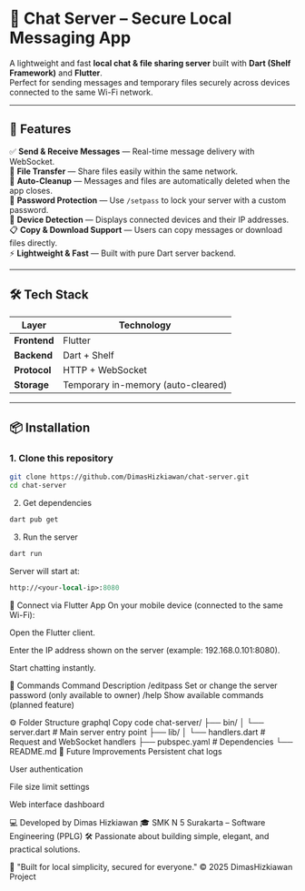 # 💬 Chat Server – Secure Local Messaging App

A lightweight and fast **local chat & file sharing server** built with **Dart (Shelf Framework)** and **Flutter**.  
Perfect for sending messages and temporary files securely across devices connected to the same Wi-Fi network.

---

## 🚀 Features

✅ **Send & Receive Messages** — Real-time message delivery with WebSocket.  
📁 **File Transfer** — Share files easily within the same network.  
🧹 **Auto-Cleanup** — Messages and files are automatically deleted when the app closes.  
🔐 **Password Protection** — Use `/setpass` to lock your server with a custom password.  
📡 **Device Detection** — Displays connected devices and their IP addresses.  
📋 **Copy & Download Support** — Users can copy messages or download files directly.  
⚡ **Lightweight & Fast** — Built with pure Dart server backend.

---

## 🛠️ Tech Stack

| Layer | Technology |
|-------|-------------|
| **Frontend** | Flutter |
| **Backend** | Dart + Shelf |
| **Protocol** | HTTP + WebSocket |
| **Storage** | Temporary in-memory (auto-cleared) |

---

## 📦 Installation

### 1. Clone this repository
```bash
git clone https://github.com/DimasHizkiawan/chat-server.git
cd chat-server
```
2. Get dependencies
```bash
dart pub get
```
3. Run the server
```bash
dart run
```
Server will start at:
```perl
http://<your-local-ip>:8080
```
📱 Connect via Flutter App
On your mobile device (connected to the same Wi-Fi):

Open the Flutter client.

Enter the IP address shown on the server (example: 192.168.0.101:8080).

Start chatting instantly.

🧩 Commands
Command	Description
/editpass <newpass>	Set or change the server password (only available to owner)
/help	Show available commands (planned feature)

⚙️ Folder Structure
graphql
Copy code
chat-server/
├── bin/
│   └── server.dart        # Main server entry point
├── lib/
│   └── handlers.dart      # Request and WebSocket handlers
├── pubspec.yaml           # Dependencies
└── README.md
🧠 Future Improvements
Persistent chat logs

User authentication

File size limit settings

Web interface dashboard

💻 Developed by
Dimas Hizkiawan
🎓 SMK N 5 Surakarta – Software Engineering (PPLG)
🛠️ Passionate about building simple, elegant, and practical solutions.

🧡 "Built for local simplicity, secured for everyone."
© 2025 DimasHizkiawan Project
